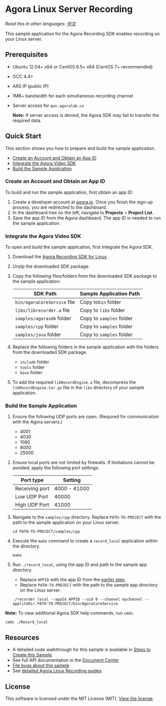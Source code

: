 # Agora Linux Server Recording

*Read this in other languages: [中文](README_zh.md)*

This sample application for the Agora Recording SDK enables recording on your Linux server.

## Prerequisites
- Ubuntu 12.04+ x64 or CentOS 6.5+ x64 (CentOS 7+ recommended)
- GCC 4.4+
- ARS IP (public IP)
- 1MB+ bandwidth for each simultaneous recording channel
- Server access for `qos.agoralab.co` 

	**Note:** If server access is denied, the Agora SDK may fail to transfer the required data.

## Quick Start

This section shows you how to prepare and build the sample application.

- [Create an Account and Obtain an App ID](#create-an-account-and-obtain-an-app-id)
- [Integrate the Agora Video SDK](#integrate-the-agora-video-sdk)
- [Build the Sample Application](#build-the-sample-application) 


### Create an Account and Obtain an App ID
To build and run the sample application, first obtain an app ID: 

1. Create a developer account at [agora.io](https://dashboard.agora.io/signin/). Once you finish the sign-up process, you are redirected to the dashboard.
2. In the dashboard tree on the left, navigate to **Projects** > **Project List**.
3. Save the app ID from the Agora dashboard. The app ID is needed to run the sample application.

### Integrate the Agora Video SDK

To open and build the sample application, first integrate the Agora SDK. 

1. Download the [Agora Recording SDK for Linux](https://www.agora.io/en/download/).
2. Unzip the downloaded SDK package.
3. Copy the following files/folders from the downloaded SDK package to the sample application:

	SDK Path|Sample Application Path
	----|----
	`bin/AgoraCoreService` file|Copy to`bin` folder
	`libs/librecorder.a` file|Copy to `libs` folder
	`samples/agorasdk` folder|Copy to `samples` folder
	`samples/cpp` folder|Copy to `samples` folder
	`samples/java` folder| Copy to `samples` folder

4. Replace the following folders in the sample application with the folders from the downloaded SDK package.

	- `include` folder
	- `tools` folder
	- `base` folder

5. To add the required `libRecordEngine.a` file, decompress the `libRecordEngine.tar.gz` file in the `libs` directory of your sample application. 


### Build the Sample Application 

1. Ensure the following UDP ports are open. (Required for communication with the Agora servers.)
	- 4001
	- 4030
	- 1080
	- 8000
	- 25000
2. Ensure local ports are not limited by firewalls. If limitations cannot be avoided, apply the following port settings:

	Port type|Setting
	----|----
	Receiving port|4000 - 41000
	Low UDP Port|40000
	High UDP Port|41000

3. Navigate to the `samples/cpp` directory. Replace `PATH-TO-PROJECT` with the path to the sample application on your Linux server.

	```
	cd PATH-TO-PROJECT/samples/cpp
	```
	
4. Execute the `make` command to create a `record_local` application within the directory.

	```
	make
	```

5. Run `./record_local`, using the app ID and path to the sample app directory.
	- Replace `APPID` with the app ID from the [earlier step](#create-an-account-and-obtain-an-app-id).
	- Replace `PATH-TO-PROJECT` with the path to the sample app directory on the Linux server.

	```
	./recorder_local --appId APPID --uid 0 --channel mychannel --appliteDir PATH-TO-PROJECT/bin/AgoraCoreService
	```

**Note:** To view additional Agora SDK help commands, run `cmds`.

```
cmds ./Record_local
```	

## Resources
- A detailed code walkthrough for this sample is available in [Steps to Create this Sample](./guide.md).
- See full API documentation in the [Document Center](https://docs.agora.io/en/)
- [File bugs about this sample](https://github.com/AgoraIO/Basic-Recording/issues)
- See [detailed Agora Linux Recording guides](https://docs.agora.io/en/2.3.1/addons/Recording/Quickstart%20Guide/recording_cpp?platform=C%2B%2B)

## License
This software is licensed under the MIT License (MIT). [View the license](LICENSE.md).
